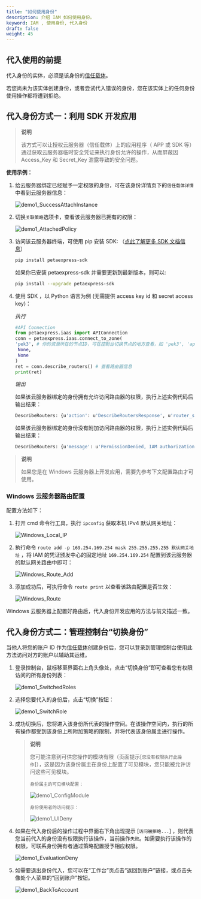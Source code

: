 ```yaml
---
title: "如何使用身份"
description: 介绍 IAM 如何使用身份。
keyword: IAM , 使用身份, 代入身份
draft: false
weight: 45
---
```


## 代入使用的前提

代入身份的实体，必须是该身份的[信任载体](../../faq/principal)。

若您尚未为该实体创建身份，或者尝试代入错误的身份，您在该实体上的任何身份使用操作都将遭到拒绝。

## 代入身份方式一：利用 SDK 开发应用

> **说明**
>
> 该方式可以让授权云服务器（信任载体）上的应用程序（ APP 或 SDK 等）通过获取云服务器临时安全凭证来执行身份允许的操作，从而屏蔽因 Access_Key 和 Secret_Key 泄露导致的安全问题。

**使用示例：**

1. 给云服务器绑定已经赋予一定权限的身份，可在该身份详情页下的`信任载体详情`中看到云服务器信息：

   ![demo1_SuccessAttachInstance](../../_images/demo1_SuccessAttachInstance.png)

2. 切换`关联策略`选项卡，查看该云服务器已拥有的权限：

    ![demo1_AttachedPolicy](../../_images/demo1_AttachedPolicy.png)

3. 访问该云服务器终端，可使用 pip 安装 SDK: （[点此了解更多 SDK 文档信息](../../../../development_docs/sdk/intro/intro/)）

   ```bash
   pip install petaexpress-sdk
   ```

   如果你已安装 petaexpress-sdk 并需要更新到最新版本，则可以:

   ```bash
   pip install --upgrade petaexpress-sdk
   ```

4. 使用 SDK ，以 Python 语言为例 (无需提供 access key id 和 secret access key)：

    *执行*

    ```python
    #API Connection
    from petaexpress.iaas import APIConnection
    conn = petaexpress.iaas.connect_to_zone(
    'pek3', # 你的资源所在的节点ID，可在控制台切换节点的地方查看，如 'pek3', 'ap2a', 'gd2' 等
     None,
     None
    )
    ret = conn.describe_routers() # 查看路由器信息
    print(ret)
    ```

    *输出*

    如果该云服务器绑定的身份拥有允许访问路由器的权限，执行上述实例代码后输出结果：

    ```bash
    DescribeRouters: {u'action': u'DescribeRoutersResponse', u'router_set': [...], u'ret_code': 0, u'total_count': 1}
    ```

   如果该云服务器绑定的身份没有附加访问路由器的权限，执行上述实例代码后输出结果：

    ```bash
    DescribeRouters: {u'message': u'PermissionDenied, IAM authorization evaluate deny', u'ret_code': 1400}
    ```

> **说明**
>
> 如果您是在 Windows 云服务器上开发应用，需要先参考下文配置路由才可使用。

### Windows 云服务器路由配置

配置方法如下：

1. 打开 cmd 命令行工具，执行 `ipconfig` 获取本机 IPv4 默认网关地址：

    ![Windows_Local_IP](../../_images/win_local_ip.png)

2. 执行命令 `route add -p 169.254.169.254 mask 255.255.255.255 默认网关地址` ，将 IAM 的凭证颁发中心的固定地址 `169.254.169.254` 配置到该云服务器的默认网关路由中即可：

    ![Windows_Route_Add](../../_images/win_route_add.png)

3. 添加成功后，可执行命令 `route print` 以查看该路由配置是否生效：

    ![Windows_Route](../../_images/win_route.png)

Windows 云服务器上配置好路由后，代入身份开发应用的方法与前文描述一致。

## 代入身份方式二：管理控制台“切换身份”

当他人将您的账户 ID 作为[信任载体](../../faq/principal)创建身份后，您可以登录到管理控制台使用此方法访问对方的账户以辅助其运维。

1. 登录控制台，鼠标移至界面右上角头像处，点击“切换身份”即可查看您有权限访问的所有身份列表：

    ![demo1_SwitchedRoles](../../_images/demo1_SwitchedRoles.png)

2. 选择您要代入的身份后，点击“切换”按钮：

    ![demo1_SwitchRole](../../_images/demo1_SwitchRole.png)

3. 成功切换后，您将进入该身份所代表的操作空间。在该操作空间内，执行的所有操作都受到该身份上所附加策略的限制，并将代表该身份属主进行操作。

    > **说明**
    >
    > 您可能注意到可供您操作的模块有限（页面提示[`您没有权限执行此操作`]），这是因为该身份属主在身份上配置了可见模块，您只能被允许访问这些可见模块。
    >
    > `身份属主的可见模块配置：`
    >
    > ![demo1_ConfigModule](../../_images/demo1_ConfigModule.png)
    >
    > `身份使用者的访问提示：`
    >
    > ![demo1_UIDeny](../../_images/demo1_UIDeny.png)

4. 如果在代入身份后的操作过程中界面右下角出现提示 [`访问被拒绝...`] ，则代表您当前代入的身份没有权限执行该操作，当前操作`失败`。如需要执行该操作的权限，可联系身份拥有者通过策略配置授予相应权限。

    ![demo1_EvaluationDeny](../../_images/demo1_EvaluationDeny.png)

5. 如需要退出身份代入，您可以在“工作台”页点击“返回到账户”链接，或点击头像处个人菜单的“回到账户”按钮。

    ![demo1_BackToAccount](../../_images/demo1_BackToAccount.png)
